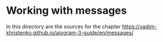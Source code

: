 # Working with messages

In this directory are the sources for the chapter https://vadim-khristenko.github.io/aiogram-3-guide/en/messages/